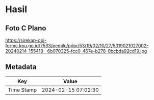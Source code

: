 # Hasil

## Foto C Plano

https://sirekap-obj-formc.kpu.go.id/7533/pemilu/pdpr/53/19/02/10/27/5319021027002-20240214-155418--6b070325-fcc0-467e-b278-0bcbda92cd19.jpg


## Metadata

| Key        | Value               |
| ---------- | ------------------- |
| Time Stamp | 2024-02-15 07:02:30 |



